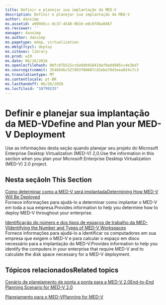 ```yaml
---
title: Definir e planejar sua implantação da MED-V
description: Definir e planejar sua implantação da MED-V
author: dansimp
ms.assetid: a90945cc-dc37-4548-963d-e0c6f8ba0467
ms.reviewer: ''
manager: dansimp
ms.author: dansimp
ms.pagetype: mdop, virtualization
ms.mktglfcycl: deploy
ms.sitesec: library
ms.prod: w10
ms.date: 06/16/2016
ms.openlocfilehash: 00fc07b515cc6a9db918419af0add985cc4e3bd7
ms.sourcegitcommit: 354664bc527d93f80687cd2eba70d1eea024c7c3
ms.translationtype: MT
ms.contentlocale: pt-BR
ms.lasthandoff: 06/26/2020
ms.locfileid: "10799235"
---
```

# <span data-ttu-id="b1988-103">Definir e planejar sua implantação da MED-V</span><span class="sxs-lookup"><span data-stu-id="b1988-103">Define and Plan your MED-V Deployment</span></span>


<span data-ttu-id="b1988-104">Use as informações desta seção quando planejar seu projeto do Microsoft Enterprise Desktop Virtualization (MED-V) 2,0.</span><span class="sxs-lookup"><span data-stu-id="b1988-104">Use the information in this section when you plan your Microsoft Enterprise Desktop Virtualization (MED-V) 2.0 project.</span></span>

## <span data-ttu-id="b1988-105">Nesta seção</span><span class="sxs-lookup"><span data-stu-id="b1988-105">In This Section</span></span>


<a href="" id="determining-how-med-v-will-be-deployed"></a>[<span data-ttu-id="b1988-106">Como determinar como a MED-V será implantada</span><span class="sxs-lookup"><span data-stu-id="b1988-106">Determining How MED-V Will Be Deployed</span></span>](determining-how-med-v-will-be-deployed.md)  
<span data-ttu-id="b1988-107">Fornece informações para ajudá-lo a determinar como implantar o MED-V em toda a sua empresa.</span><span class="sxs-lookup"><span data-stu-id="b1988-107">Provides information to help you determine how to deploy MED-V throughout your enterprise.</span></span>

<a href="" id="identifying-the-number-and-types-of-med-v-workspaces"></a>[<span data-ttu-id="b1988-108">Identificação do número e dos tipos de espaços de trabalho da MED-V</span><span class="sxs-lookup"><span data-stu-id="b1988-108">Identifying the Number and Types of MED-V Workspaces</span></span>](identifying-the-number-and-types-of-med-v-workspaces.md)  
<span data-ttu-id="b1988-109">Fornece informações para ajudá-lo a identificar os computadores em sua empresa que exigem o MED-V e para calcular o espaço em disco necessário para a implantação do MED-V.</span><span class="sxs-lookup"><span data-stu-id="b1988-109">Provides information to help you identify the computers in your enterprise that require MED-V and to calculate the disk space necessary for a MED-V deployment.</span></span>

## <span data-ttu-id="b1988-110">Tópicos relacionados</span><span class="sxs-lookup"><span data-stu-id="b1988-110">Related topics</span></span>


[<span data-ttu-id="b1988-111">Cenário de planejamento de ponta a ponta para a MED-V 2.0</span><span class="sxs-lookup"><span data-stu-id="b1988-111">End-to-End Planning Scenario for MED-V 2.0</span></span>](end-to-end-planning-scenario-for-med-v-20.md)

[<span data-ttu-id="b1988-112">Planejamento para o MED-V</span><span class="sxs-lookup"><span data-stu-id="b1988-112">Planning for MED-V</span></span>](planning-for-med-v.md)

 

 





